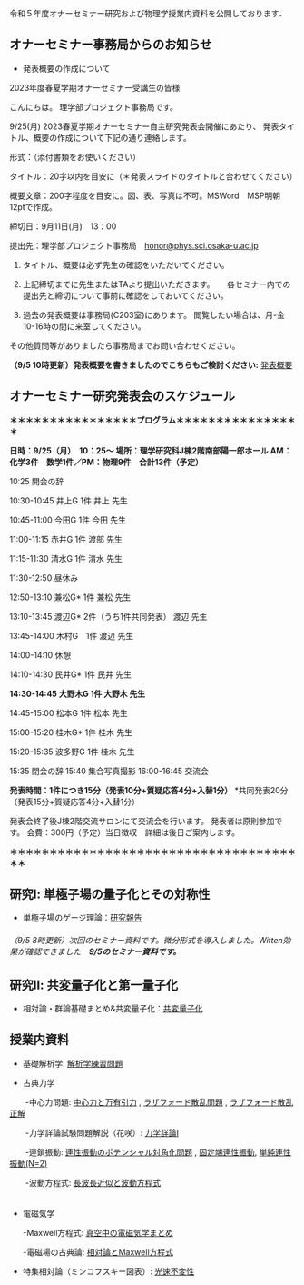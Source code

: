 令和５年度オナーセミナー研究および物理学授業内資料を公開しております．
## オナーセミナー事務局からのお知らせ

* 発表概要の作成について

2023年度春夏学期オナーセミナー受講生の皆様

こんにちは。
理学部プロジェクト事務局です。

9/25(月)  2023春夏学期オナーセミナー自主研究発表会開催にあたり、
発表タイトル、概要の作成について下記の通り連絡します。

形式：（添付書類をお使いください）

タイトル：20字以内を目安に（＊発表スライドのタイトルと合わせてください）

概要文章：200字程度を目安に。図、表、写真は不可。MSWord　MSP明朝12ptで作成。

締切日：9月11日(月)　13：00

提出先：理学部プロジェクト事務局　<honor@phys.sci.osaka-u.ac.jp>

1. タイトル、概要は必ず先生の確認をいただいてください。

2. 上記締切までに先生またはTAより提出いただきます。
　
 各セミナー内での提出先と締切について事前に確認をしておいてください。

3. 過去の発表概要は事務局(C203室)にあります。
閲覧したい場合は、月-金 10-16時の間に来室してください。

その他質問等がありましたら事務局までお問い合わせください。

 **（9/5 10時更新）発表概要を書きましたのでこちらもご検討ください:**      [発表概要](https://github.com/Het0710/Het0710.github.io/blob/main/report.pdf) 


## オナーセミナー研究発表会のスケジュール

**＊＊＊＊＊＊＊＊＊＊＊＊＊＊＊＊プログラム＊＊＊＊＊＊＊＊＊＊＊＊＊＊＊＊**

**日時：9/25（月）　10：25〜
場所：理学研究科J棟2階南部陽一郎ホール
AM：化学3件　数学1件／PM：物理9件　合計13件（予定）**

10:25 開会の辞
          
10:30-10:45 井上G 1件 井上 先生

10:45-11:00 今田G 1件 今田 先生

11:00-11:15 赤井G 1件 渡部 先生

11:15-11:30 清水G 1件 清水 先生

11:30-12:50 昼休み

12:50-13:10 兼松G* 1件 兼松 先生

13:10-13:45 渡辺G* 2件（うち1件共同発表） 渡辺 先生

13:45-14:00 木村G　1件 渡辺 先生

14:00-14:10 休憩

14:10-14:30 民井G* 1件 民井 先生

**14:30-14:45 大野木G 1件 大野木 先生**

14:45-15:00 松本G  1件 松本 先生

15:00-15:20 桂木G* 1件 桂木 先生

15:20-15:35 波多野G 1件 桂木 先生

15:35 閉会の辞 15:40 集合写真撮影
16:00-16:45 交流会

**発表時間：1件につき15分（発表10分+質疑応答4分+入替1分）**
*共同発表20分（発表15分+質疑応答4分+入替1分）

発表会終了後J棟2階交流サロンにて交流会を行います。
発表者は原則参加です。
会費：300円（予定）当日徴収　詳細は後日ご案内します。

**＊＊＊＊＊＊＊＊＊＊＊＊＊＊＊＊＊＊＊＊＊＊＊＊＊＊＊＊＊＊＊＊＊＊＊＊＊＊**


## 研究Ⅰ: 単極子場の量子化とその対称性
* 単極子場のゲージ理論：[研究報告](https://github.com/Het0710/Het0710.github.io/blob/main/present.pdf)

###### （9/5 8時更新）次回のセミナー資料です。微分形式を導入しました。Witten効果が確認できました　**9/5のセミナー資料です。**

## 研究Ⅱ: 共変量子化と第一量子化
* 相対論・群論基礎まとめ&共変量子化：[共変量子化](https://github.com/Het0710/Het0710.github.io/blob/main/Onor2023.pdf)


## 授業内資料
* 基礎解析学:  [解析学練習問題](https://github.com/Het0710/Het0710.github.io/blob/main/解析学_まとめ.pdf)

* 古典力学
  
　　-中心力問題: [中心力と万有引力](https://github.com/Het0710/Het0710.github.io/blob/main/中心力による運動.pdf) , [ラザフォード散乱問題](https://github.com/Het0710/Het0710.github.io/blob/main/problem222.pdf) , [ラザフォード散乱正解](https://github.com/Het0710/Het0710.github.io/blob/main/solution.pdf)
  
　　-力学詳論試験問題解説（花咲）: [力学詳論Ⅰ](https://github.com/Het0710/Het0710.github.io/blob/main/力学詳論.pdf)

　　-連鎖振動: [連性振動のポテンシャル対角化問題](https://github.com/Het0710/Het0710.github.io/blob/main/Coupled%20Oscillator.pdf) ,                 [固定端連性振動](https://github.com/Het0710/Het0710.github.io/blob/main/力学_10.pdf), [単純連性振動(N=2)](https://github.com/Het0710/Het0710.github.io/blob/main/基礎解析学ff.pdf)  

　　-波動方程式: [長波長近似と波動方程式](https://github.com/Het0710/Het0710.github.io/blob/main/力学11.pdf)    
  　　　　　　　
* 電磁気学

  
  -Maxwell方程式: [真空中の電磁気学まとめ](https://github.com/Het0710/Het0710.github.io/blob/main/EM_classical_fields.pdf)

  -電磁場の古典論: [相対論とMaxwell方程式](https://github.com/Het0710/Het0710.github.io/blob/main/EMAD%203.pdf)

* 特集相対論（ミンコフスキー図表）: [光速不変性](https://github.com/Het0710/Het0710.github.io/blob/main/相対論.pdf)











  
